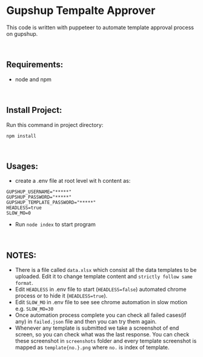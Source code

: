 # Gupshup Tempalte Approver

This code is written with puppeteer to automate template approval process on gupshup.

</br>


## Requirements:
* node and npm

</br>

## Install Project:
Run this command in project directory:
```
npm install
```

</br>

## Usages:
* create a .env file at root level wit h content as:
```
GUPSHUP_USERNAME="*****"
GUPSHUP_PASSWORD="*****"
GUPSHUP_TEMPLATE_PASSWORD="*****"
HEADLESS=true 
SLOW_MO=0
```
* Run `node index` to start program

</br>

## NOTES:
* There is a file called `data.xlsx` which consist all the data templates to be uploaded. Edit it to change template content and `strictly follow same format`.
* Edit `HEADLESS` in .env file to start (`HEADLESS=false`) automated chrome process or to hide it (`HEADLESS=true`).
* Edit `SLOW_MO` in .env file to see see chrome automation in slow motion e.g. `SLOW_MO=30`
* Once automation process complete you can check all failed cases(if any) in `failed.json` file and then you can try them again.
* Whenever any template is submitted we take a screenshot of end screen, so you can check what was the last response. You can check these screenshot in `screenshots` folder and every template screenshot is mapped as `template{no.}.png` where `no.` is index of template. 
